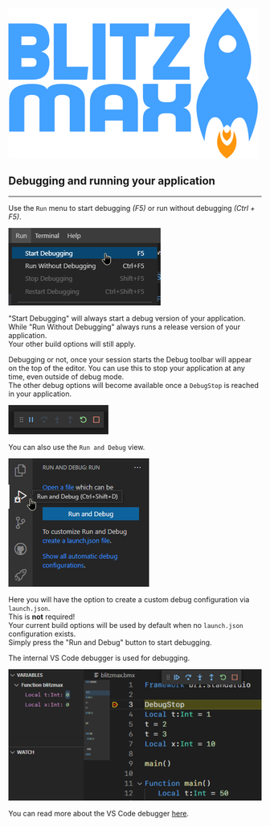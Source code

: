 ![BlitzMax Logo](../media/blitzmax_title.svg)

## Debugging and running your application
---
Use the `Run` menu to start debugging _(F5)_ or run without debugging _(Ctrl + F5)_.

![Debug Start](../media/debug_start.png)

"Start Debugging" will always start a debug version of your application.\
While "Run Without Debugging" always runs a release version of your application.\
Your other build options will still apply.

Debugging or not, once your session starts the Debug toolbar will appear on the top of the editor. You can use this to stop your application at any time, even outside of debug mode.\
The other debug options will become available once a `DebugStop` is reached in your application.

![Debug Toolbar](../media/debug_toolbar.png)

You can also use the `Run and Debug` view.

![Debug Interface](../media/debug_menu.png)

Here you will have the option to create a custom debug configuration via `launch.json`.\
This is **not** required!\
Your current build options will be used by default when no `launch.json` configuration exists.\
Simply press the "Run and Debug" button to start debugging.

The internal VS Code debugger is used for debugging.

![Debug Interface](../media/debug_interface.gif)

You can read more about the VS Code debugger [here](https://code.visualstudio.com/docs/editor/debugging).